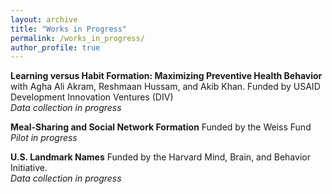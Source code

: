 ```yaml
---
layout: archive
title: "Works in Progress"
permalink: /works_in_progress/
author_profile: true
---
```


**Learning versus Habit Formation: Maximizing Preventive Health Behavior** with Agha Ali Akram, Reshmaan Hussam, and Akib Khan. Funded by USAID Development Innovation Ventures (DIV)  
*Data collection in progress*


**Meal-Sharing and Social Network Formation** Funded by the Weiss Fund  
*Pilot in progress*


**U.S. Landmark Names** Funded by the Harvard Mind, Brain, and Behavior Initiative.  
*Data collection in progress*


